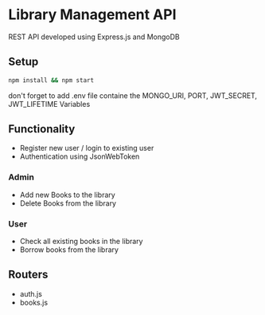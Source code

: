 # Library Management API
REST API developed using Express.js and MongoDB

## Setup

```bash
npm install && npm start
```

don't forget to add .env file containe the MONGO_URI, PORT, JWT_SECRET, JWT_LIFETIME Variables

## Functionality
- Register new user / login to existing user
- Authentication using JsonWebToken

### Admin
- Add new Books to the library
- Delete Books from the library

### User
- Check all existing books in the library
- Borrow books from the library

## Routers

- auth.js
- books.js
